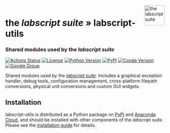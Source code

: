 <img src="https://raw.githubusercontent.com/labscript-suite/labscript-suite/master/art/labscript_32nx32n.svg" height="64" alt="the labscript suite" align="right">

# the _labscript suite_ » labscript-utils

### Shared modules used by the _labscript suite_

[![Actions Status](https://github.com/labscript-suite/labscript-utils/workflows/Build%20and%20Release/badge.svg?branch=maintenance%2F3.0.x)](https://github.com/labscript-suite/labscript-utils/actions)
[![License](https://img.shields.io/pypi/l/labscript-utils.svg)](https://github.com/labscript-suite/labscript-utils/raw/master/LICENSE.txt)
[![Python Version](https://img.shields.io/pypi/pyversions/labscript-utils.svg)](https://python.org)
[![PyPI](https://img.shields.io/pypi/v/labscript-utils.svg)](https://pypi.org/project/labscript-utils)
[![Conda Version](https://img.shields.io/conda/v/labscript-suite/labscript-utils)](https://anaconda.org/labscript-suite/labscript-utils)
[![Google Group](https://img.shields.io/badge/Google%20Group-labscriptsuite-blue.svg)](https://groups.google.com/forum/#!forum/labscriptsuite)
<!-- [![DOI](http://img.shields.io/badge/DOI-10.1063%2F1.4817213-0F79D0.svg)](https://doi.org/10.1063/1.4817213) -->


Shared modules used by the [*labscript suite*](https://github.com/labscript-suite/labscript-suite). Includes a graphical exception handler, debug tools, configuration management, cross-platform filepath conversions, physical unit conversions and custom GUI widgets.


## Installation

labscript-utils is distributed as a Python package on [PyPI](https://pypi.org/user/labscript-suite) and [Anaconda Cloud](https://anaconda.org/labscript-suite), and should be installed with other components of the _labscript suite_. Please see the [installation guide](https://docs.labscriptsuite.org/en/latest/installation) for details.
